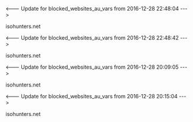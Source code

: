 <--- Update for blocked_websites_au_vars from 2016-12-28 22:48:04 --->

isohunters.net


<--- Update for blocked_websites_au_vars from 2016-12-28 22:48:42 --->

isohunters.net


<--- Update for blocked_websites_au_vars from 2016-12-28 20:09:05 --->

isohunters.net


<--- Update for blocked_websites_au_vars from 2016-12-28 20:15:04 --->

isohunters.net
